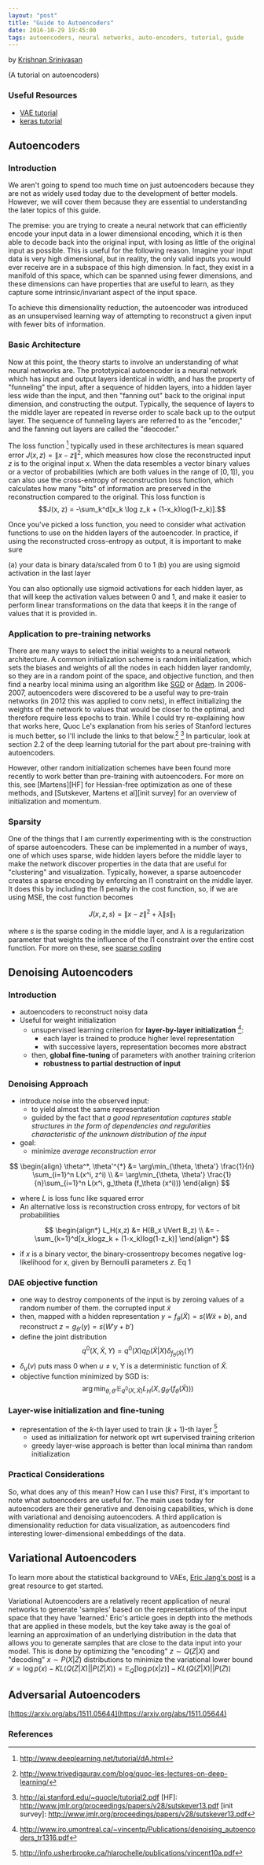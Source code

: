 ```yaml
---
layout: "post"
title: "Guide to Autoencoders"
date: 2016-10-29 19:45:00
tags: autoencoders, neural networks, auto-encoders, tutorial, guide
---
```


by [Krishnan Srinivasan](http://krishpop.xyz/)

(A tutorial on autoencoders)

### Useful Resources

- [VAE tutorial](https://arxiv.org/abs/1606.05908)
- [keras tutorial](https://blog.keras.io/building-autoencoders-in-keras.html)


## Autoencoders

### Introduction

We aren't going to spend too much time on just autoencoders because they are not as widely used today due to the
development of better models. However, we will cover them because they are essential to understanding the later topics
of this guide.

The premise: you are trying to create a neural network that can efficiently encode your input data in a lower dimensional encoding,
which it is then able to decode back into the original input, with losing as little of the original input as
possible. This is useful for the following reason. Imagine your input data is very high dimensional, but in reality,
the only valid inputs you would ever receive are in a subspace
of this high dimension. In fact, they exist in a manifold of this space, which can be spanned using fewer dimensions, and these dimensions
can have properties that are useful to learn, as they capture some intrinsic/invariant aspect of the input space.

To achieve this dimensionality reduction, the autoencoder was introduced as an unsupervised learning way of attempting
to reconstruct a given input with fewer bits of information.

### Basic Architecture

Now at this point, the theory starts to involve an understanding of what neural networks are. The prototypical
autoencoder is a neural network which has input and output layers identical in width, and has the property of
"funneling" the input, after a sequence of hidden layers, into a hidden layer less wide than the input, and then
"fanning out" back to the original input dimension, and constructing the output. Typically, the sequence of layers to
the middle layer are repeated in reverse order to scale back up to the output layer. The sequence of funneling layers
are referred to as the "encoder," and the fanning out layers are called the "deocoder."

The loss function [^1] typically used in these architectures is mean squared error $J(x,z) = \lVert x - z\rVert^2$,
which measures how close the reconstructed input $z$ is to the original input $x$. When the data resembles a vector
binary values or a vector of probabilities (which are both values in the range of $[0,1]$), you can also use the
cross-entropy of reconstruction loss function, which calculates how many "bits" of information are preserved in the
reconstruction compared to the original. This loss function is $$J(x, z) = -\sum_k^d[x_k \log z_k +
(1-x_k)log(1-z_k)].$$

Once you've picked a loss function, you need to consider what activation functions to use on the hidden layers of the
autoencoder. In practice, if using the reconstructed cross-entropy as output, it is important to make sure

(a) your data is binary data/scaled from 0 to 1
(b) you are using sigmoid activation in the last layer

You can also optionally use sigmoid activations for each hidden layer, as that will keep the activation values between
0 and 1, and make it easier to perform linear transformations on the data that keeps it in the range of values that it
is provided in.

[^1]: http://www.deeplearning.net/tutorial/dA.html

### Application to pre-training networks

There are many ways to select the initial weights to a neural network architecture. A common initialization scheme is
random initialization, which sets the biases and weights of all the nodes in each hidden layer randomly, so they are in
a random point of the space, and objective function, and then find a nearby local minima using an algorithm like
[SGD](https://en.wikipedia.org/wiki/Stochastic_gradient_descent) or [Adam](https://arxiv.org/abs/1412.6980). In
2006-2007, autoencoders were discovered to be a useful way to pre-train networks (in 2012 this was applied to conv
nets), in effect initializing the weights of the network to values that would be closer to the optimal, and therefore
require less epochs to train. While I could try re-explaining how that works here, Quoc Le's explanation from his
series of Stanford lectures is much better, so I'll include the links to that below.[^2] [^3] In particular, look at
section 2.2 of the deep learning tutorial for the part about pre-training with autoencoders.

However, other random initialization schemes have been found more recently to work better than pre-training with
autoencoders. For more on this, see [Martens][HF] for Hessian-free optimization as one of these methods, and
[Sutskever, Martens et al][init survey] for an overview of initialization and momentum.

[^2]: http://www.trivedigaurav.com/blog/quoc-les-lectures-on-deep-learning/
[^3]: http://ai.stanford.edu/~quocle/tutorial2.pdf
[HF]: http://www.jmlr.org/proceedings/papers/v28/sutskever13.pdf
[init survey]: http://www.jmlr.org/proceedings/papers/v28/sutskever13.pdf

### Sparsity

One of the things that I am currently experimenting with is the construction of sparse autoencoders. These can be
implemented in a number of ways, one of which uses sparse, wide hidden layers before the middle layer to make the
network discover properties in the data that are useful for "clustering" and visualization. Typically, however, a
sparse autoencoder creates a sparse encoding by enforcing an l1 constraint on the middle layer. It does this by
including the l1 penalty in the cost function, so, if we are using MSE, the cost function becomes

$$J(x,z,s) = \lVert x - z \rVert^2 + \lambda\lVert s \rVert_1 $$

where $s$ is the sparse coding in the middle layer, and $\lambda$ is a regularization parameter that weights the
influence of the l1 constraint over the entire cost function. For more on these, see [sparse coding]

[sparse coding]: http://deeplearning.stanford.edu/wiki/index.php/Sparse_Coding:_Autoencoder_Interpretation

## Denoising Autoencoders

### Introduction

- autoencoders to reconstruct noisy data
- Useful for weight initialization
    - unsupervised learning criterion for **layer-by-layer initialization** [^4]:
        - each layer is trained to produce higher level representation
        - with successive layers, representation becomes more abstract
    - then, **global fine-tuning** of parameters with another training criterion
        - **robustness to partial destruction of input**

### Denoising Approach

- introduce noise into the observed input:
    - to yield almost the same representation
    - guided by the fact that *a good representation captures stable structures in the form of dependencies and regularities characteristic of the unknown distribution of the input*
- goal:
    - minimize *average reconstruction error* <span/>

$$
\begin{align}
\theta^*, \theta'^{*} &= \arg\min_{\theta, \theta'} \frac{1}{n} \sum_{i=1}^n L(x^i, z^i) \\
&= \arg\min_{\theta, \theta'} \frac{1}{n}\sum_{i=1}^n L(x^i, g_\theta (f_\theta (x^i)))
\end{align}
$$

- where $L$ is loss func like squared error
- An alternative loss is reconstruction cross entropy, for vectors of bit probabilities

$$
\begin{align*}
L_H(x,z) &= H(B_x \lVert B_z) \\
&= - \sum_{k=1}^d[x_klogz_k + (1-x_k)log(1-z_k)]
\end{align*}
$$

- if $x$ is a binary vector, the binary-crossentropy becomes negative log-likelihood for $x$, given by Bernoulli parameters $z$. Eq 1

### DAE objective function

- one way to destroy components of the input is by zeroing values of a random number of them. the corrupted input $\widetilde{x}$
- then, mapped with a hidden representation $y = f_\theta(\tilde{X}) = s(W\tilde{x} + b)$, and reconstruct $z = g_{\theta'}(y) = s(W'y + b')$
- define the joint distribution
$$q^0(X, \tilde{X}, Y) = q^0(X)q_D(\tilde{X}|X)\delta_{f_\theta(\tilde{X})}(Y)$$
- $\delta_u(v)$  puts mass $0$ when $u \neq v$, Y is a deterministic function of $\tilde{X}$.
- objective function minimized by SGD is:
$$\arg\min_{\theta, \theta'} \mathbb{E}_{q^0(X,\tilde{X})} L_H(X, g_{\theta'}(f_\theta(\tilde{X}))) \tag{3}$$

### Layer-wise initialization and fine-tuning

- representation of the $k$-th layer used to train $(k+1)$-th layer [^5]
    - used as initialization for network opt wrt supervised training criterion
    - greedy layer-wise approach is better than local minima than random initialization

### Practical Considerations

So, what does any of this mean? How can I use this? First, it's important to note what autoencoders are useful for. The main uses today for autoencoders are their generative and denoising capabilities, which is done with variational and denoising autoencoders. A third application is dimensionality reduction for data visualization, as autoencoders find interesting lower-dimensional embeddings of the data.

[^4]: http://www.iro.umontreal.ca/~vincentp/Publications/denoising_autoencoders_tr1316.pdf
[^5]: http://info.usherbrooke.ca/hlarochelle/publications/vincent10a.pdf

## Variational Autoencoders

To learn more about the statistical background to VAEs, [Eric Jang's post](http://blog.evjang.com/2016/08/variational-bayes.html) is a great resource to get started.

Variational Autoencoders are a relatively recent application of neural networks to generate 'samples' based on the
representations of the input space that they have 'learned.' Eric's article goes in depth into the methods that are
applied in these models, but the key take away is the goal of learning an approximation of an underlying distribution
in the data that allows you to generate samples that are close to the data input into your model. This is done by
optimizing the "encoding" $z \sim Q(Z|X)$ and "decoding" $x \sim P(X|Z)$ distributions to minimize the variational
lower bound $\mathcal{L} = \log p(x) - KL(Q(Z|X)||P(Z|X)) = \mathbb{E}_Q\big[ \log{p(x|z)} \big] - KL(Q(Z|X)||P(Z))$

## Adversarial Autoencoders

[https://arxiv.org/abs/1511.05644](https://arxiv.org/abs/1511.05644)

### References
